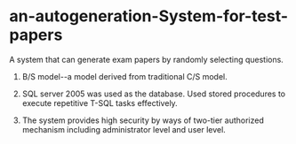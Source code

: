 # an-autogeneration-System-for-test-papers
A system that can generate exam papers by randomly selecting questions. 

1) B/S model--a model derived from traditional C/S model.

2) SQL server 2005 was used as the database. Used stored procedures to execute repetitive T-SQL tasks effectively.

3) The system provides high security by ways of two-tier authorized mechanism including administrator level and user level.
